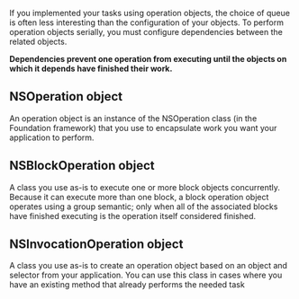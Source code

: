 If you implemented your tasks using operation objects, the choice of queue is often less interesting than the configuration of your objects. To perform operation objects serially, you must configure dependencies between the related objects.

**Dependencies prevent one operation from executing until the objects on which it depends have finished their work.**

## NSOperation object

An operation object is an instance of the NSOperation class (in the Foundation framework) that you use to encapsulate work you want your application to perform.

## NSBlockOperation object

A class you use as-is to execute one or more block objects concurrently. Because it can execute more than one block, a block operation object operates using a group semantic; only when all of the associated blocks have finished executing is the operation itself considered finished.

## NSInvocationOperation object

A class you use as-is to create an operation object based on an object and selector from your application. You can use this class in cases where you have an existing method that already performs the needed task

